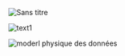 ![Sans titre](https://github.com/j-sicard/pay_my_buddy/assets/106332407/46a4d27b-fbdd-4594-a853-ee1cb2f6f6a3)

![text1](https://github.com/j-sicard/pay_my_buddy/assets/106332407/fc16a6e4-1ac6-4c14-bedb-7145e776e14e)

![moderl physique des données](https://github.com/j-sicard/pay_my_buddy/assets/106332407/cde583bc-c8bf-4884-93a5-2b974095013d)
